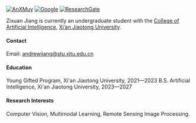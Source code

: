 

[![AnXMuy](https://img.shields.io/badge/AnXMuy-github-blue?logo=github)](https://github.com/AnXMuy) [![Google](https://img.shields.io/badge/Google%20Homepage-0000FF)](https://scholar.google.com/citations?hl=zh-CN&view_op=list_works&gmla=AH8HC4w-PDXvbceWaNMjG4jlQLkkW6rbDfyXWT0AgzxUeoIQ3n6HxYtqksJxI0ZlNWK6YBb3CpLpU7YDqbrtkBcnHWa66mk&user=hu8iqsMAAAAJ) [![ResearchGate](https://img.shields.io/badge/ResearchGate-0000FF)](https://www.researchgate.net/profile/Zixuan-Jiang-8?ev=hdr_xprf)

Zixuan Jiang is currently an undergraduate student with the [College of Artificial Intelligence](http://www.aiar.xjtu.edu.cn/), [Xi’an Jiaotong University](https://www.xjtu.edu.cn/).
#### Contact

Email: andrewjiang@stu.xjtu.edu.cn

#### Education
Young Gifted Program, Xi'an Jiaotong University, 2021—2023
B.S. Artificial Intelligence, Xi'an Jiaotong University, 2023—2027

#### Research Interests
Computer Vision, Multimodal Learning, Remote Sensing Image Processing.

